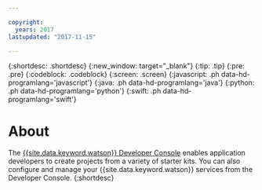 ```yaml
---

copyright:
  years: 2017
lastupdated: "2017-11-15"

---
```


{:shortdesc: .shortdesc}
{:new_window: target="_blank"}
{:tip: .tip}
{:pre: .pre}
{:codeblock: .codeblock}
{:screen: .screen}
{:javascript: .ph data-hd-programlang='javascript'}
{:java: .ph data-hd-programlang='java'}
{:python: .ph data-hd-programlang='python'}
{:swift: .ph data-hd-programlang='swift'}

# About

The [{{site.data.keyword.watson}} Developer Console](https://console.bluemix.net/developer/watson) enables application developers to create projects from a variety of starter kits.  You can also configure and manage your {{site.data.keyword.watson}} services from the Developer Console.
{:shortdesc}
